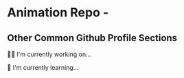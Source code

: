 
# Animation Repo - 

## Other Common Github Profile Sections
👩‍💻 I'm currently working on...

🧠 I'm currently learning...



